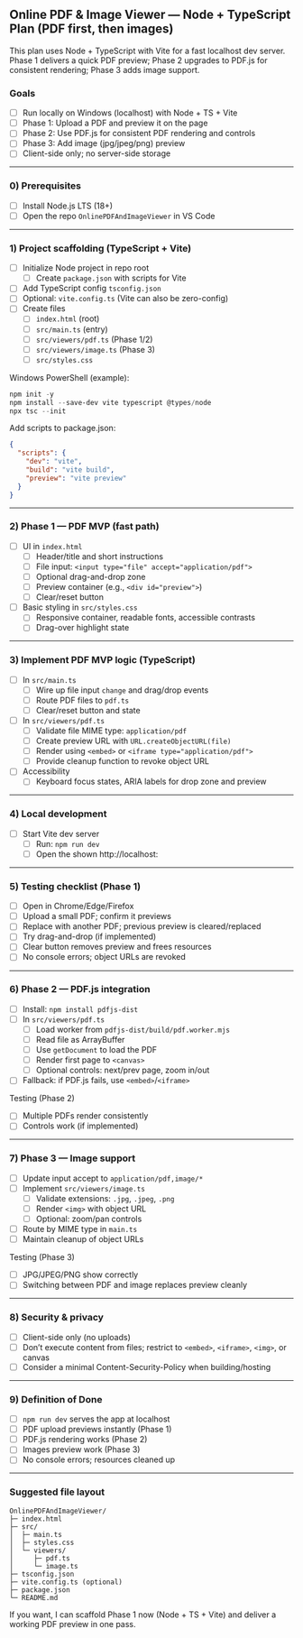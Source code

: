 ## Online PDF & Image Viewer — Node + TypeScript Plan (PDF first, then images)

This plan uses Node + TypeScript with Vite for a fast localhost dev server. Phase 1 delivers a quick PDF preview; Phase 2 upgrades to PDF.js for consistent rendering; Phase 3 adds image support.

### Goals
- [ ] Run locally on Windows (localhost) with Node + TS + Vite
- [ ] Phase 1: Upload a PDF and preview it on the page
- [ ] Phase 2: Use PDF.js for consistent PDF rendering and controls
- [ ] Phase 3: Add image (jpg/jpeg/png) preview
- [ ] Client-side only; no server-side storage

---

### 0) Prerequisites
- [ ] Install Node.js LTS (18+)
- [ ] Open the repo `OnlinePDFAndImageViewer` in VS Code

---

### 1) Project scaffolding (TypeScript + Vite)
- [ ] Initialize Node project in repo root
  - [ ] Create `package.json` with scripts for Vite
- [ ] Add TypeScript config `tsconfig.json`
- [ ] Optional: `vite.config.ts` (Vite can also be zero-config)
- [ ] Create files
  - [ ] `index.html` (root)
  - [ ] `src/main.ts` (entry)
  - [ ] `src/viewers/pdf.ts` (Phase 1/2)
  - [ ] `src/viewers/image.ts` (Phase 3)
  - [ ] `src/styles.css`

Windows PowerShell (example):

```powershell
npm init -y
npm install --save-dev vite typescript @types/node
npx tsc --init
```

Add scripts to package.json:

```json
{
  "scripts": {
    "dev": "vite",
    "build": "vite build",
    "preview": "vite preview"
  }
}
```

---

### 2) Phase 1 — PDF MVP (fast path)
- [ ] UI in `index.html`
  - [ ] Header/title and short instructions
  - [ ] File input: `<input type="file" accept="application/pdf">`
  - [ ] Optional drag-and-drop zone
  - [ ] Preview container (e.g., `<div id="preview">`)
  - [ ] Clear/reset button
- [ ] Basic styling in `src/styles.css`
  - [ ] Responsive container, readable fonts, accessible contrasts
  - [ ] Drag-over highlight state

---

### 3) Implement PDF MVP logic (TypeScript)
- [ ] In `src/main.ts`
  - [ ] Wire up file input `change` and drag/drop events
  - [ ] Route PDF files to `pdf.ts`
  - [ ] Clear/reset button and state
- [ ] In `src/viewers/pdf.ts`
  - [ ] Validate file MIME type: `application/pdf`
  - [ ] Create preview URL with `URL.createObjectURL(file)`
  - [ ] Render using `<embed>` or `<iframe type="application/pdf">`
  - [ ] Provide cleanup function to revoke object URL
- [ ] Accessibility
  - [ ] Keyboard focus states, ARIA labels for drop zone and preview

---

### 4) Local development
- [ ] Start Vite dev server
  - [ ] Run: `npm run dev`
  - [ ] Open the shown http://localhost:<port>

---

### 5) Testing checklist (Phase 1)
- [ ] Open in Chrome/Edge/Firefox
- [ ] Upload a small PDF; confirm it previews
- [ ] Replace with another PDF; previous preview is cleared/replaced
- [ ] Try drag-and-drop (if implemented)
- [ ] Clear button removes preview and frees resources
- [ ] No console errors; object URLs are revoked

---

### 6) Phase 2 — PDF.js integration
- [ ] Install: `npm install pdfjs-dist`
- [ ] In `src/viewers/pdf.ts`
  - [ ] Load worker from `pdfjs-dist/build/pdf.worker.mjs`
  - [ ] Read file as ArrayBuffer
  - [ ] Use `getDocument` to load the PDF
  - [ ] Render first page to `<canvas>`
  - [ ] Optional controls: next/prev page, zoom in/out
- [ ] Fallback: if PDF.js fails, use `<embed>`/`<iframe>`

Testing (Phase 2)
- [ ] Multiple PDFs render consistently
- [ ] Controls work (if implemented)

---

### 7) Phase 3 — Image support
- [ ] Update input accept to `application/pdf,image/*`
- [ ] Implement `src/viewers/image.ts`
  - [ ] Validate extensions: `.jpg`, `.jpeg`, `.png`
  - [ ] Render `<img>` with object URL
  - [ ] Optional: zoom/pan controls
- [ ] Route by MIME type in `main.ts`
- [ ] Maintain cleanup of object URLs

Testing (Phase 3)
- [ ] JPG/JPEG/PNG show correctly
- [ ] Switching between PDF and image replaces preview cleanly

---

### 8) Security & privacy
- [ ] Client-side only (no uploads)
- [ ] Don’t execute content from files; restrict to `<embed>`, `<iframe>`, `<img>`, or canvas
- [ ] Consider a minimal Content-Security-Policy when building/hosting

---

### 9) Definition of Done
- [ ] `npm run dev` serves the app at localhost
- [ ] PDF upload previews instantly (Phase 1)
- [ ] PDF.js rendering works (Phase 2)
- [ ] Images preview work (Phase 3)
- [ ] No console errors; resources cleaned up

---

### Suggested file layout
```
OnlinePDFAndImageViewer/
├─ index.html
├─ src/
│  ├─ main.ts
│  ├─ styles.css
│  └─ viewers/
│     ├─ pdf.ts
│     └─ image.ts
├─ tsconfig.json
├─ vite.config.ts (optional)
├─ package.json
└─ README.md
```

If you want, I can scaffold Phase 1 now (Node + TS + Vite) and deliver a working PDF preview in one pass.
